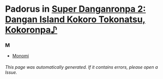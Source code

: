 # Padorus in [Super Danganronpa 2: Dangan Island Kokoro Tokonatsu, Kokoronpa♪](https://myanimelist.net/manga/51575/Super_Danganronpa_2__Dangan_Island_Kokoro_Tokonatsu_Kokoronpa♪)

### M
* [Monomi](https://github.com/shadow578/Project-Padoru/blob/master/table-of-contents/characters/Monomi.md)

###### This page was automatically generated. If it contains errors, please open a Issue.
